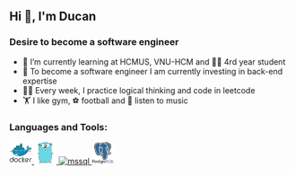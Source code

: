 <h2 align="left">Hi 👋, I'm Ducan</h1>
<h3 align="left">Desire to become a software engineer</h3>

- 🌱 I’m currently learning at HCMUS, VNU-HCM and 🧑‍🎓 4rd year student
- 📖 To become a software engineer I am currently investing in back-end expertise
- 🧑‍💻 Every week, I practice logical thinking and code in leetcode
- 🏋️ I like gym, ⚽ football and 🎻 listen to music 

<h3 align="left">Languages and Tools:</h3>
<p align="left"> <a href="https://www.docker.com/" target="_blank" rel="noreferrer"> <img src="https://raw.githubusercontent.com/devicons/devicon/master/icons/docker/docker-original-wordmark.svg" alt="docker" width="40" height="40"/> </a> <a href="https://golang.org" target="_blank" rel="noreferrer"> <img src="https://raw.githubusercontent.com/devicons/devicon/master/icons/go/go-original.svg" alt="go" width="40" height="40"/> </a> <a href="https://www.microsoft.com/en-us/sql-server" target="_blank" rel="noreferrer"> <img src="https://www.svgrepo.com/show/303229/microsoft-sql-server-logo.svg" alt="mssql" width="40" height="40"/> </a> <a href="https://www.postgresql.org" target="_blank" rel="noreferrer"> <img src="https://raw.githubusercontent.com/devicons/devicon/master/icons/postgresql/postgresql-original-wordmark.svg" alt="postgresql" width="40" height="40"/> </p>

